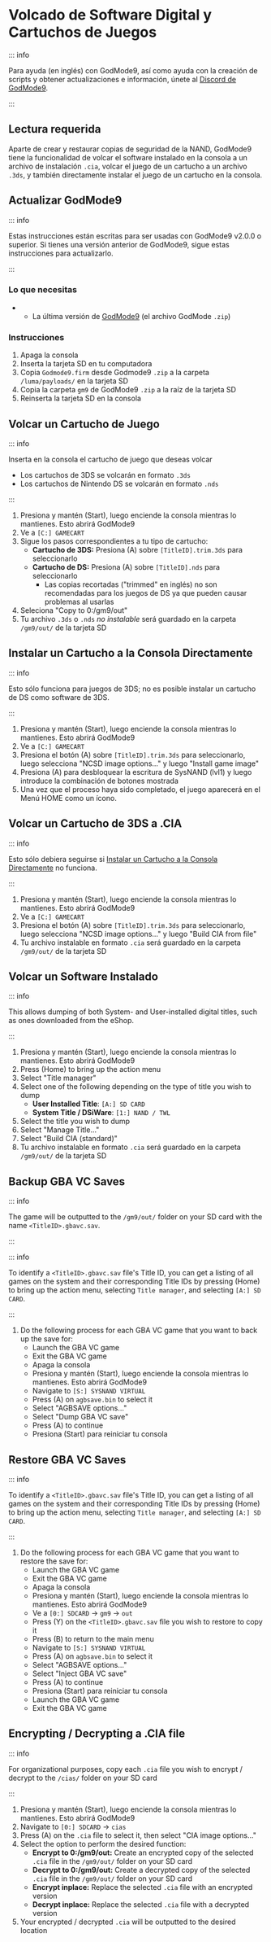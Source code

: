# Volcado de Software Digital y Cartuchos de Juegos

::: info

Para ayuda (en inglés) con GodMode9, así como ayuda con la creación de scripts y obtener actualizaciones e información, únete al [Discord de GodMode9](https://discord.gg/BRcbvtFxX4).

:::

## Lectura requerida

Aparte de crear y restaurar copias de seguridad de la NAND, GodMode9 tiene la funcionalidad de volcar el software instalado en la consola a un archivo de instalación `.cia`, volcar el juego de un cartucho a un archivo `.3ds`, y también directamente instalar el juego de un cartucho en la consola.

## Actualizar GodMode9

::: info

Estas instrucciones están escritas para ser usadas con GodMode9 v2.0.0 o superior. Si tienes una versión anterior de GodMode9, sigue estas instrucciones para actualizarlo.

:::

### Lo que necesitas

- - La última versión de [GodMode9](https://github.com/d0k3/GodMode9/releases/latest) (el archivo GodMode `.zip`)

### Instrucciones

1. Apaga la consola
2. Inserta la tarjeta SD en tu computadora
3. Copia `Godmode9.firm` desde Godmode9 `.zip` a la carpeta `/luma/payloads/` en la tarjeta SD
4. Copia la carpeta `gm9` de GodMode9 `.zip` a la raíz de la tarjeta SD
5. Reinserta la tarjeta SD en la consola

## Volcar un Cartucho de Juego

::: info

Inserta en la consola el cartucho de juego que deseas volcar

- Los cartuchos de 3DS se volcarán en formato `.3ds`
- Los cartuchos de Nintendo DS se volcarán en formato `.nds`

:::

1. Presiona y mantén (Start), luego enciende la consola mientras lo mantienes. Esto abrirá GodMode9
2. Ve a `[C:] GAMECART`
3. Sigue los pasos correspondientes a tu tipo de cartucho:
   - **Cartucho de 3DS:** Presiona (A) sobre `[TitleID].trim.3ds` para seleccionarlo
   - **Cartucho de DS:** Presiona (A) sobre `[TitleID].nds` para seleccionarlo
     - Las copias recortadas ("trimmed" en inglés) no son recomendadas para los juegos de DS ya que pueden causar problemas al usarlas
4. Seleciona "Copy to 0:/gm9/out"
5. Tu archivo `.3ds` o `.nds` _no instalable_ será guardado en la carpeta `/gm9/out/` de la tarjeta SD

## Instalar un Cartucho a la Consola Directamente

::: info

Esto sólo funciona para juegos de 3DS; no es posible instalar un cartucho de DS como software de 3DS.

:::

1. Presiona y mantén (Start), luego enciende la consola mientras lo mantienes. Esto abrirá GodMode9
2. Ve a `[C:] GAMECART`
3. Presiona el botón (A) sobre `[TitleID].trim.3ds` para seleccionarlo, luego selecciona "NCSD image options..." y luego "Install game image"
4. Presiona (A) para desbloquear la escritura de SysNAND (lvl1) y luego introduce la combinación de botones mostrada
5. Una vez que el proceso haya sido completado, el juego aparecerá en el Menú HOME como un ícono.

## Volcar un Cartucho de 3DS a .CIA

::: info

Esto sólo debiera seguirse si [Instalar un Cartucho a la Consola Directamente](#installing-a-game-cartridge-directly-to-the-system) no funciona.

:::

1. Presiona y mantén (Start), luego enciende la consola mientras lo mantienes. Esto abrirá GodMode9
2. Ve a `[C:] GAMECART`
3. Presiona el botón (A) sobre `[TitleID].trim.3ds` para seleccionarlo, luego selecciona "NCSD image options..." y luego "Build CIA from file"
4. Tu archivo instalable en formato `.cia` será guardado en la carpeta `/gm9/out/` de la tarjeta SD

## Volcar un Software Instalado

::: info

This allows dumping of both System- and User-installed digital titles, such as ones downloaded from the eShop.

:::

1. Presiona y mantén (Start), luego enciende la consola mientras lo mantienes. Esto abrirá GodMode9
2. Press (Home) to bring up the action menu
3. Select "Title manager"
4. Select one of the following depending on the type of title you wish to dump
   - **User Installed Title**: `[A:] SD CARD`
   - **System Title / DSiWare**: `[1:] NAND / TWL`
5. Select the title you wish to dump
6. Select "Manage Title..."
7. Select "Build CIA (standard)"
8. Tu archivo instalable en formato `.cia` será guardado en la carpeta `/gm9/out/` de la tarjeta SD

## Backup GBA VC Saves

::: info

The game will be outputted to the `/gm9/out/` folder on your SD card with the name `<TitleID>.gbavc.sav`.

:::

::: info

To identify a `<TitleID>.gbavc.sav` file's Title ID, you can get a listing of all games on the system and their corresponding Title IDs by pressing (Home) to bring up the action menu, selecting `Title manager`, and selecting `[A:] SD CARD`.

:::

1. Do the following process for each GBA VC game that you want to back up the save for:
   - Launch the GBA VC game
   - Exit the GBA VC game
   - Apaga la consola
   - Presiona y mantén (Start), luego enciende la consola mientras lo mantienes. Esto abrirá GodMode9
   - Navigate to `[S:] SYSNAND VIRTUAL`
   - Press (A) on `agbsave.bin` to select it
   - Select "AGBSAVE options..."
   - Select "Dump GBA VC save"
   - Press (A) to continue
   - Presiona (Start) para reiniciar tu consola

## Restore GBA VC Saves

::: info

To identify a `<TitleID>.gbavc.sav` file's Title ID, you can get a listing of all games on the system and their corresponding Title IDs by pressing (Home) to bring up the action menu, selecting `Title manager`, and selecting `[A:] SD CARD`.

:::

1. Do the following process for each GBA VC game that you want to restore the save for:
   - Launch the GBA VC game
   - Exit the GBA VC game
   - Apaga la consola
   - Presiona y mantén (Start), luego enciende la consola mientras lo mantienes. Esto abrirá GodMode9
   - Ve a `[0:] SDCARD` -> `gm9` -> `out`
   - Press (Y) on the `<TitleID>.gbavc.sav` file you wish to restore to copy it
   - Press (B) to return to the main menu
   - Navigate to `[S:] SYSNAND VIRTUAL`
   - Press (A) on `agbsave.bin` to select it
   - Select "AGBSAVE options..."
   - Select "Inject GBA VC save"
   - Press (A) to continue
   - Presiona (Start) para reiniciar tu consola
   - Launch the GBA VC game
   - Exit the GBA VC game

## Encrypting / Decrypting a .CIA file

::: info

For organizational purposes, copy each `.cia` file you wish to encrypt / decrypt to the `/cias/` folder on your SD card

:::

1. Presiona y mantén (Start), luego enciende la consola mientras lo mantienes. Esto abrirá GodMode9
2. Navigate to `[0:] SDCARD` -> `cias`
3. Press (A) on the `.cia` file to select it, then select "CIA image options..."
4. Select the option to perform the desired function:
   - **Encrypt to 0:/gm9/out:** Create an encrypted copy of the selected `.cia` file in the `/gm9/out/` folder on your SD card
   - **Decrypt to 0:/gm9/out:** Create a decrypted copy of the selected `.cia` file in the `/gm9/out/` folder on your SD card
   - **Encrypt inplace:** Replace the selected `.cia` file with an encrypted version
   - **Decrypt inplace:** Replace the selected `.cia` file with a decrypted version
5. Your encrypted / decrypted `.cia` will be outputted to the desired location
